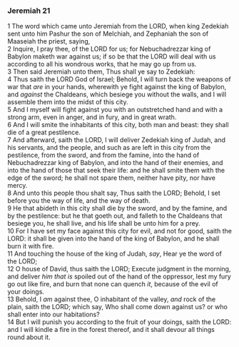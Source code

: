 ### Jeremiah 21

1 The word which came unto Jeremiah from the LORD, when king Zedekiah sent unto him Pashur the son of Melchiah, and Zephaniah the son of Maaseiah the priest, saying,  
2 Inquire, I pray thee, of the LORD for us; for Nebuchadrezzar king of Babylon maketh war against us; if so be that the LORD will deal with us according to all his wondrous works, that he may go up from us.  
3 Then said Jeremiah unto them, Thus shall ye say to Zedekiah:  
4 Thus saith the LORD God of Israel; Behold, I will turn back the weapons of war that *are* in your hands, wherewith ye fight against the king of Babylon, and *against* the Chaldeans, which besiege you without the walls, and I will assemble them into the midst of this city.  
5 And I myself will fight against you with an outstretched hand and with a strong arm, even in anger, and in fury, and in great wrath.  
6 And I will smite the inhabitants of this city, both man and beast: they shall die of a great pestilence.  
7 And afterward, saith the LORD, I will deliver Zedekiah king of Judah, and his servants, and the people, and such as are left in this city from the pestilence, from the sword, and from the famine, into the hand of Nebuchadrezzar king of Babylon, and into the hand of their enemies, and into the hand of those that seek their life: and he shall smite them with the edge of the sword; he shall not spare them, neither have pity, nor have mercy.  
8 And unto this people thou shalt say, Thus saith the LORD; Behold, I set before you the way of life, and the way of death.  
9 He that abideth in this city shall die by the sword, and by the famine, and by the pestilence: but he that goeth out, and falleth to the Chaldeans that besiege you, he shall live, and his life shall be unto him for a prey.  
10 For I have set my face against this city for evil, and not for good, saith the LORD: it shall be given into the hand of the king of Babylon, and he shall burn it with fire.  
11 And touching the house of the king of Judah, *say*, Hear ye the word of the LORD;  
12 O house of David, thus saith the LORD; Execute judgment in the morning, and deliver *him that is* spoiled out of the hand of the oppressor, lest my fury go out like fire, and burn that none can quench *it*, because of the evil of your doings.  
13 Behold, I *am* against thee, O inhabitant of the valley, *and* rock of the plain, saith the LORD; which say, Who shall come down against us? or who shall enter into our habitations?  
14 But I will punish you according to the fruit of your doings, saith the LORD: and I will kindle a fire in the forest thereof, and it shall devour all things round about it.  
